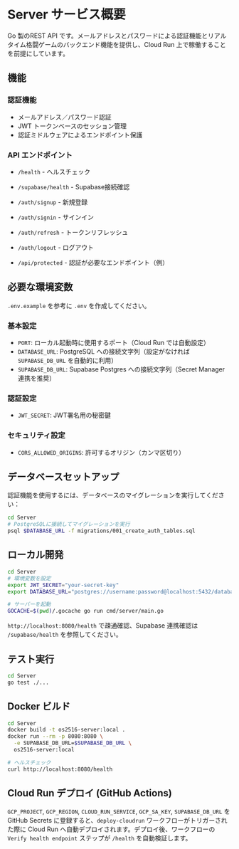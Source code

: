 # Server サービス概要

Go 製のREST API です。メールアドレスとパスワードによる認証機能とリアルタイム格闘ゲームのバックエンド機能を提供し、Cloud Run 上で稼働することを前提にしています。

## 機能

### 認証機能
- メールアドレス／パスワード認証
- JWT トークンベースのセッション管理
- 認証ミドルウェアによるエンドポイント保護

### API エンドポイント
- `/health` - ヘルスチェック
- `/supabase/health` - Supabase接続確認
- `/auth/signup` - 新規登録
- `/auth/signin` - サインイン

- `/auth/refresh` - トークンリフレッシュ
- `/auth/logout` - ログアウト
- `/api/protected` - 認証が必要なエンドポイント（例）

## 必要な環境変数
`.env.example` を参考に `.env` を作成してください。

### 基本設定
- `PORT`: ローカル起動時に使用するポート（Cloud Run では自動設定）
- `DATABASE_URL`: PostgreSQL への接続文字列（設定がなければ `SUPABASE_DB_URL` を自動的に利用）
- `SUPABASE_DB_URL`: Supabase Postgres への接続文字列（Secret Manager 連携を推奨）

### 認証設定
- `JWT_SECRET`: JWT署名用の秘密鍵

### セキュリティ設定
- `CORS_ALLOWED_ORIGINS`: 許可するオリジン（カンマ区切り）

## データベースセットアップ

認証機能を使用するには、データベースのマイグレーションを実行してください：

```bash
cd Server
# PostgreSQLに接続してマイグレーションを実行
psql $DATABASE_URL -f migrations/001_create_auth_tables.sql
```

## ローカル開発
```bash
cd Server
# 環境変数を設定
export JWT_SECRET="your-secret-key"
export DATABASE_URL="postgres://username:password@localhost:5432/database_name"

# サーバーを起動
GOCACHE=$(pwd)/.gocache go run cmd/server/main.go
```

`http://localhost:8080/health` で疎通確認、Supabase 連携確認は `/supabase/health` を参照してください。

## テスト実行
```bash
cd Server
go test ./...
```

## Docker ビルド
```bash
cd Server
docker build -t os2516-server:local .
docker run --rm -p 8080:8080 \
  -e SUPABASE_DB_URL=$SUPABASE_DB_URL \
  os2516-server:local

# ヘルスチェック
curl http://localhost:8080/health
```

## Cloud Run デプロイ (GitHub Actions)
`GCP_PROJECT`, `GCP_REGION`, `CLOUD_RUN_SERVICE`, `GCP_SA_KEY`, `SUPABASE_DB_URL` を GitHub Secrets に登録すると、`deploy-cloudrun` ワークフローがトリガーされた際に Cloud Run へ自動デプロイされます。デプロイ後、ワークフローの `Verify health endpoint` ステップが `/health` を自動検証します。
